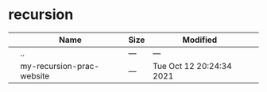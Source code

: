 recursion
=========

<table><thead><tr class="header"><th></th><th>Name</th><th>Size</th><th>Modified</th><th></th></tr></thead><tbody><tr class="odd"><td></td><td><span class="goup">..</span></td><td>—</td><td>—</td><td></td></tr><tr class="even"><td></td><td><span class="name">my-recursion-prac-website</span></td><td>—</td><td>Tue Oct 12 20:24:34 2021</td><td></td></tr></tbody></table>
